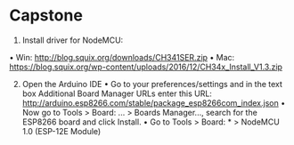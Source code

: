# Capstone

1. Install driver for NodeMCU:

• Win: http://blog.squix.org/downloads/CH341SER.zip
• Mac: https://blog.squix.org/wp-content/uploads/2016/12/CH34x_Install_V1.3.zip

2. Open the Arduino IDE
• Go to your preferences/settings and in the text box Additional Board Manager URLs enter this URL: http://arduino.esp8266.com/stable/package_esp8266com_index.json
• Now go to Tools > Board: ... > Boards Manager..., search for the ESP8266 board and click Install.
• Go to Tools > Board: * > NodeMCU 1.0 (ESP-12E Module)



